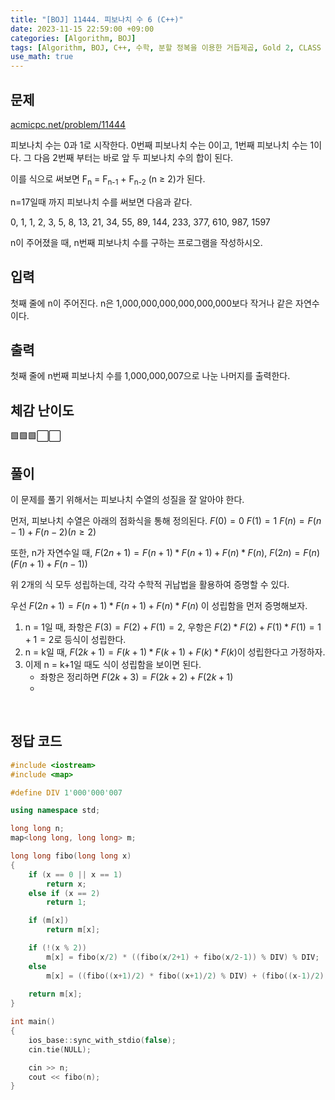 ```yaml
---
title: "[BOJ] 11444. 피보나치 수 6 (C++)"
date: 2023-11-15 22:59:00 +09:00
categories: [Algorithm, BOJ]
tags: [Algorithm, BOJ, C++, 수학, 분할 정복을 이용한 거듭제곱, Gold 2, CLASS 4]
use_math: true
---
```

## **문제**
[acmicpc.net/problem/11444](https://www.acmicpc.net/problem/11444)
<br>

피보나치 수는 0과 1로 시작한다. 0번째 피보나치 수는 0이고, 1번째 피보나치 수는 1이다. 그 다음 2번째 부터는 바로 앞 두 피보나치 수의 합이 된다.

이를 식으로 써보면 F<sub>n</sub> = F<sub>n-1</sub> + F<sub>n-2</sub> (n ≥ 2)가 된다.

n=17일때 까지 피보나치 수를 써보면 다음과 같다.

0, 1, 1, 2, 3, 5, 8, 13, 21, 34, 55, 89, 144, 233, 377, 610, 987, 1597

n이 주어졌을 때, n번째 피보나치 수를 구하는 프로그램을 작성하시오.
<br>

## **입력**
첫째 줄에 n이 주어진다. n은 1,000,000,000,000,000,000보다 작거나 같은 자연수이다.
<br>

## **출력**
첫째 줄에 n번째 피보나치 수를 1,000,000,007으로 나눈 나머지를 출력한다.
<br>

## **체감 난이도**
🟩🟩🟩⬜⬜
<br>

## **풀이**
이 문제를 풀기 위해서는 피보나치 수열의 성질을 잘 알아야 한다.

먼저, 피보나치 수열은 아래의 점화식을 통해 정의된다.
$F(0) = 0$
$F(1) = 1$
$F(n) = F(n-1) + F(n-2) (n ≥ 2)$

또한, n가 자연수일 때, 
$F(2n+1) = F(n+1) * F(n+1) + F(n) * F(n)$,
$F(2n) = F(n)(F(n+1) + F(n-1))$

위 2개의 식 모두 성립하는데, 각각 수학적 귀납법을 활용하여 증명할 수 있다.

우선 $F(2n+1) = F(n+1) * F(n+1) + F(n) * F(n)$ 이 성립함을 먼저 증명해보자.
1. n = 1일 때, 좌항은 $F(3) = F(2) + F(1) = 2$, 우항은 $F(2) * F(2) + F(1) * F(1) = 1 + 1 = 2$로 등식이 성립한다.
2. n = k일 때, $F(2k+1) = F(k+1) * F(k+1) + F(k) * F(k)$이 성립한다고 가정하자.
3. 이제 n = k+1일 때도 식이 성립함을 보이면 된다.
    - 좌항은 정리하면 $F(2k+3) = F(2k+2) + F(2k+1)$
    - 
<br>

## **정답 코드**
```c++
#include <iostream>
#include <map>

#define DIV 1'000'000'007

using namespace std;

long long n;
map<long long, long long> m;

long long fibo(long long x)
{
    if (x == 0 || x == 1)
        return x;
    else if (x == 2)
        return 1;

    if (m[x])
        return m[x];

    if (!(x % 2))
        m[x] = fibo(x/2) * ((fibo(x/2+1) + fibo(x/2-1)) % DIV) % DIV;
    else
        m[x] = ((fibo((x+1)/2) * fibo((x+1)/2) % DIV) + (fibo((x-1)/2) * fibo((x-1)/2) % DIV)) % DIV;
    
    return m[x];
}

int main()
{
    ios_base::sync_with_stdio(false);
    cin.tie(NULL);

    cin >> n;
    cout << fibo(n);
}
```